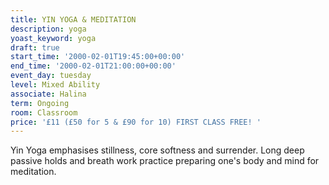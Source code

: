 ```yaml
---
title: YIN YOGA & MEDITATION
description: yoga
yoast_keyword: yoga
draft: true
start_time: '2000-02-01T19:45:00+00:00'
end_time: '2000-02-01T21:00:00+00:00'
event_day: tuesday
level: Mixed Ability
associate: Halina
term: Ongoing
room: Classroom
price: '£11 (£50 for 5 & £90 for 10) FIRST CLASS FREE! '
---
```

Yin Yoga emphasises stillness, core softness and surrender. Long deep passive holds and breath work practice preparing one's body and mind for meditation.
